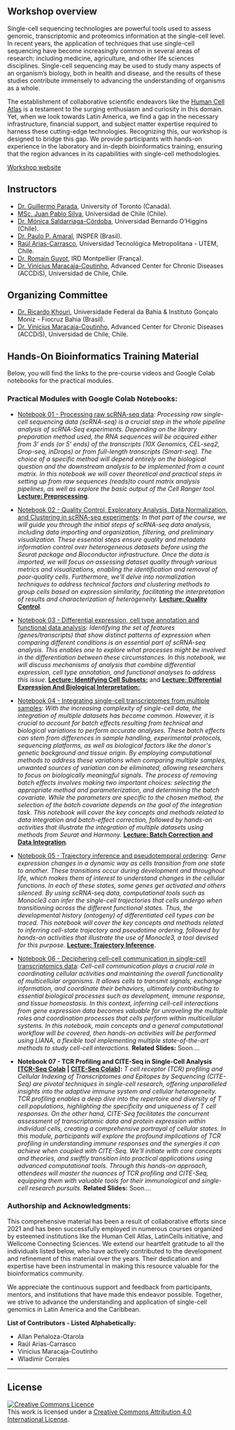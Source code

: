 ## Workshop overview

Single-cell sequencing technologies are powerful tools used to assess genomic, transcriptomic and proteomics information at the single-cell level. In recent years, the application of techniques that use single-cell sequencing have become increasingly common in several areas of research: including medicine, agriculture, and other life sciences disciplines. Single-cell sequencing may be used to study many aspects of an organism’s biology, both in health and disease, and the results of these studies contribute immensely to advancing the understanding of organisms as a whole. 

The establishment of collaborative scientific endeavors like the [Human Cell Atlas](https://www.humancellatlas.org/) is a testament to the surging enthusiasm and curiosity in this domain. Yet, when we look towards Latin America, we find a gap in the necessary infrastructure, financial support, and subject matter expertise required to harness these cutting-edge technologies. Recognizing this, our workshop is designed to bridge this gap. We provide participants with hands-on experience in the laboratory and in-depth bioinformatics training, ensuring that the region advances in its capabilities with single-cell methodologies.

[Workshop website](https://events.humancellatlas.org/2023LA)

## Instructors
- [Dr. Guillermo Parada](https://scholar.google.com/citations?hl=es&user=PTLeXysAAAAJ), University of Toronto (Canadá).
- [MSc. Juan Pablo Silva](https://scholar.google.com/citations?user=02dF20IAAAAJ), Universidad de Chile (Chile).
- [Dr. Mónica Saldarriaga-Córdoba](https://scholar.google.com/citations?hl=es&user=nBBt_2UAAAAJ), Universidad Bernardo O’Higgins (Chile).
- [Dr. Paulo P. Amaral](https://scholar.google.com/citations?hl=es&user=eKNlynIAAAAJ), INSPER (Brasil).
- [Raúl Arias-Carrasco](https://scholar.google.com/citations?user=WRPcvtMAAAAJ&hl=en), Universidad Tecnológica Metropolitana - UTEM, Chile.
- [Dr. Romain Guyot](https://scholar.google.com/citations?hl=es&user=1jAQU2wAAAAJ), IRD Montpellier (França).
- [Dr. Vinicius Maracaja-Coutinho](https://scholar.google.com.br/citations?user=T_dpe84AAAAJ&hl), Advanced Center for Chronic Diseases (ACCDiS), Universidad de Chile, Chile.

## Organizing Committee
- [Dr. Ricardo Khouri](https://scholar.google.com/citations?hl=es&user=U-XypIYAAAAJ), Universidade Federal da Bahia & Instituto Gonçalo Moniz - Fiocruz Bahia (Brasil).
- [Dr. Vinicius Maracaja-Coutinho](https://scholar.google.com.br/citations?user=T_dpe84AAAAJ&hl), Advanced Center for Chronic Diseases (ACCDiS), Universidad de Chile, Chile.


## Hands-On Bioinformatics Training Material

Below, you will find the links to the pre-course videos and Google Colab notebooks for the practical modules. 

### Practical Modules with Google Colab Notebooks:

- [Notebook 01 - Processing raw scRNA-seq data](https://colab.research.google.com/drive/1h0iurkpWVqQJki2JwinFEHrrieg7Wffj):
_Processing raw single-cell sequencing data (scRNA-seq) is a crucial step in the whole pipeline analysis of scRNA-Seq experiments. Depending on the library preparation method used, the RNA sequences will be acquired either from 3’ ends (or 5’ ends) of the transcripts (10X Genomics, CEL-seq2, Drop-seq, inDrops) or from full-length transcripts (Smart-seq). The choice of a specific method will depend entirely on the biological question and the downstream analysis to be implemented from a count matrix. In this notebook we will cover theoretical and practical steps in setting up from raw sequences (reads)to count matrix analysis pipelines, as well as explore the basic output of the Cell Ranger tool._
[**Lecture: Preprocessing**](https://github.com/viniciusmaracaja/HCA-LATAM_2023/blob/main/2023_10_23_HCA_LatinAmerica_preprocessing.pdf).

- [Notebook 02 - Quality Control, Exploratory Analysis, Data Normalization, and Clustering in scRNA-seq experiments](https://colab.research.google.com/drive/17IGUqvipvqForM5_o3eDUfhZfQc2_Cux?usp=sharing):
_In that part of the course, we will guide you through the initial steps of scRNA-seq data analysis, including data importing and organization, filtering, and preliminary visualization. These essential steps ensure quality and metadata information control over heterogeneous datasets before using the Seurat package and Bioconductor infrastructure. Once the data is imported, we will focus on assessing dataset quality through various metrics and visualizations, enabling the identification and removal of poor-quality cells. Furthermore, we'll delve into normalization techniques to address technical factors and clustering methods to group cells based on expression similarity, facilitating the interpretation of results and characterization of heterogeneity._
[**Lecture: Quality Control**](https://github.com/viniciusmaracaja/HCA-LATAM_2023/blob/main/2023_10_23_HCA_LatinAmerica_qualitycontrol.pdf).

- [Notebook 03 - Differential expression, cell type annotation and functional data analysis](https://colab.research.google.com/drive/17IGUqvipvqForM5_o3eDUfhZfQc2_Cux?usp=sharing):
_Identifying the set of features (genes/transcripts) that show distinct patterns of expression when comparing different conditions is an essential part of scRNA-seq analysis. This enables one to explore what processes might be involved in the differentiation between these circumstances. 
In this notebook, we will discuss mechanisms of analysis that combine differential expression, cell type annotation, and functional analyses to address this issue._
[**Lecture: Identifying Cell Subsets:**](2023_10_24_HCA_LatinAmerica_cell_subsets.pdf) and [**Lecture: Differential Expression And Biological Interpretation:**](2023_10_24_HCA_LatinAmerica_DE_And_BiologicalInterpretation.pdf).

- [Notebook 04 - Integrating single-cell transcriptomes from multiple samples](https://colab.research.google.com/drive/1NHO_B7ofyP4F3aklre_QyeGQcbqFohle?usp=sharing):
_With the increasing complexity of single-cell data, the integration of multiple datasets has become common. However, it is crucial to account for batch effects resulting from technical and biological variations to perform accurate analyses. These batch effects can stem from differences in sample handling, experimental protocols, sequencing platforms, as well as biological factors like the donor's genetic background and tissue origin. 
By employing computational methods to address these variations when comparing multiple samples, unwanted sources of variation can be eliminated, allowing researchers to focus on biologically meaningful signals. The process of removing batch effects involves making two important choices: selecting the appropriate method and parameterization, and determining the batch covariate. While the parameters are specific to the chosen method, the selection of the batch covariate depends on the goal of the integration task. This notebook will cover the key concepts and methods related to data integration and batch-effect correction, followed by hands-on activities that illustrate the integration of multiple datasets using methods from Seurat and Harmony._
[**Lecture: Batch Correction and Data Integration**](2023_10_24_HCA_LatinAmerica_batchcorrection.pdf).

- [Notebook 05 - Trajectory inference and pseudotemporal ordering](https://colab.research.google.com/drive/1buA2jK3TygcgF8P245pD3Qfnfpu04OZj?usp=sharing):
_Gene expression changes in a dynamic way as cells transition from one state to another. These transitions occur during development and throughout life, which makes them of interest to understand changes in the cellular functions. In each of these states, some genes get activated and others silenced. 
By using scRNA-seq data, computational tools such as Monocle3 can infer the single-cell trajectories that cells undergo when transitioning across the different functional states. Thus, the developmental history (ontogeny) of differentiated cell types can be traced. This notebook will cover the key concepts and methods related to inferring cell-state trajectory and pseudotime ordering, followed by hands-on activities that illustrate the use of Monocle3, a tool devised for this purpose._
[**Lecture: Trajectory Inference**](2023_10_25_HCA_LatinAmerica_trajectoryinference.pdf).

- [Notebook 06 - Deciphering cell-cell communication in single-cell transcriptomics data](https://drive.google.com/file/d/1jQ903KS07Mb4WBAvrrOUz91wGoEXolh9/view?usp=sharing):
_Cell-cell communication plays a crucial role in coordinating cellular activities and maintaining the overall functionality of multicellular organisms. It allows cells to transmit signals, exchange information, and coordinate their behaviors, ultimately contributing to essential biological processes such as development, immune response, and tissue homeostasis. In this context, inferring cell-cell interactions from gene expression data becomes valuable for unraveling the multiple roles and coordination processes that cells perform within multicellular systems. 
In this notebook, main concepts and a general computational workflow will be covered, then hands-on activities will be performed using LIANA, a flexible tool implementing multiple state-of-the-art methods to study cell-cell interactions._
**Related Slides:** Soon....

- **Notebook 07 - TCR Profiling and CITE-Seq in Single-Cell Analysis [[TCR-Seq Colab](https://drive.google.com/file/d/1PasAxoxB1ECE7IUgZ3PtRUdQ35JSh1Zj/view?usp=sharing) | [CITE-Seq Colab](https://drive.google.com/file/d/1eUACF_4RlVw6rwoRXCfdEBdzPtzm2tgx/view?usp=sharing)]:**  _T cell receptor (TCR) profiling and Cellular Indexing of Transcriptomes and Epitopes by Sequencing (CITE-Seq) are pivotal techniques in single-cell research, offering unparalleled insights into the adaptive immune system and cellular heterogeneity. TCR profiling enables a deep dive into the repertoire and diversity of T cell populations, highlighting the specificity and uniqueness of T cell responses. On the other hand, CITE-Seq facilitates the concurrent assessment of transcriptomic data and protein expression within individual cells, creating a comprehensive portrayal of cellular states.
In this module, participants will explore the profound implications of TCR profiling in understanding immune responses and the synergies it can achieve when coupled with CITE-Seq. We'll initiate with core concepts and theories, and swiftly transition into practical applications using advanced computational tools. Through this hands-on approach, attendees will master the nuances of TCR profiling and CITE-Seq, equipping them with valuable tools for their immunological and single-cell research pursuits._
**Related Slides:** Soon....

### Authorship and Acknowledgments:

This comprehensive material has been a result of collaborative efforts since 2021 and has been successfully employed in numerous courses organized by esteemed institutions like the Human Cell Atlas, LatinCells initiative, and Wellcome Connecting Sciences. We extend our heartfelt gratitude to all the individuals listed below, who have actively contributed to the development and refinement of this material over the years. Their dedication and expertise have been instrumental in making this resource valuable for the bioinformatics community.

We appreciate the continuous support and feedback from participants, mentors, and institutions that have made this endeavor possible. Together, we strive to advance the understanding and application of single-cell genomics in Latin America and the Caribbean.

**List of Contributors - Listed Alphabetically:**

- Allan Peñaloza-Otarola
- Raúl Arias-Carrasco
- Vinicius Maracaja-Coutinho
- Wladimir Corrales

******
## License
<a rel="license" href="http://creativecommons.org/licenses/by/4.0/"><img alt="Creative Commons Licence" style="border-width:0" src="https://i.creativecommons.org/l/by/4.0/88x31.png" /></a><br />This work is licensed under a <a rel="license" href="http://creativecommons.org/licenses/by/4.0/">Creative Commons Attribution 4.0 International License</a>.
